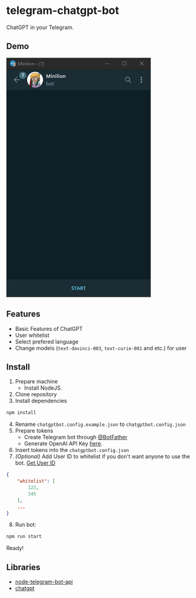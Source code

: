 # telegram-chatgpt-bot

ChatGPT in your Telegram.

## Demo

![github/demonstration.gif](github/demonstration.gif)

## Features

- Basic Features of ChatGPT
- User whitelist
- Select prefered language
- Change models (`text-davinci-003`, `text-curie-001` and etc.) for user

## Install

1. Prepare machine
   - Install NodeJS.
2. Clone repository
3. Install dependencies

```bash
npm install
```

4. Rename `chatgptbot.config.example.json` to `chatgptbot.config.json`
5. Prepare tokens
   - Create Telegram bot through [@BotFather](https://t.me/BotFather)
   - Generate OpenAI API Key [here](https://beta.openai.com/account/api-keys).
6. Insert tokens into the `chatgptbot.config.json`
7. _(Optional)_ Add User ID to whitelist if you don't want anyone to use the bot. [Get User ID](https://t.me/userinfobot)

```json
{
    "whitelist": [
        123,
        345
    ],
    ...
}
```

8. Run bot:

```bash
npm run start
```

Ready!

## Libraries

- [node-telegram-bot-api](https://www.npmjs.com/package/node-telegram-bot-api)
- [chatgpt](https://www.npmjs.com/package/chatgpt)
